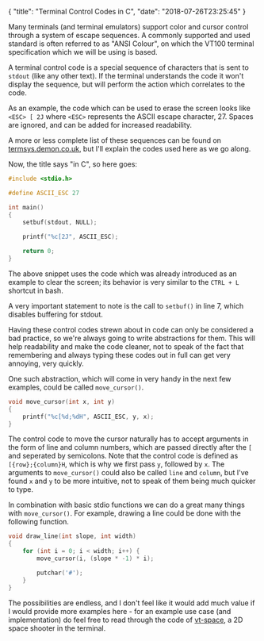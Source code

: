 { "title": "Terminal Control Codes in C", "date": "2018-07-26T23:25:45" }


Many terminals (and terminal emulators) support color and cursor control through a system of escape sequences. A commonly supported and used standard is often referred to as "ANSI Colour", on which the VT100 terminal specification which we will be using is based.

A terminal control code is a special sequence of characters that is sent to `stdout` (like any other text). If the terminal understands the code it won't display the sequence, but will perform the action which correlates to the code.

As an example, the code which can be used to erase the screen looks like `<ESC> [ 2J` where `<ESC>` represents the ASCII escape character, 27. Spaces are ignored, and can be added for increased readability.

A more or less complete list of these sequences can be found on [termsys.demon.co.uk](http://www.termsys.demon.co.uk/vtansi.htm#status), but I'll explain the codes used here as we go along.

Now, the title says "in C", so here goes:

```c
#include <stdio.h>

#define ASCII_ESC 27

int main()
{
    setbuf(stdout, NULL);
    
	printf("%c[2J", ASCII_ESC);

	return 0;
}
```

The above snippet uses the code which was already introduced as an example to clear the screen; its behavior is very similar to the `CTRL + L` shortcut in bash.

A very important statement to note is the call to `setbuf()` in line 7, which disables buffering for stdout.

Having these control codes strewn about in code can only be considered a bad practice, so we're always going to write abstractions for them. This will help readability and make the code cleaner, not to speak of the fact that remembering and always typing these codes out in full can get very annoying, very quickly.

One such abstraction, which will come in very handy in the next few examples, could be called `move_cursor()`.

```c
void move_cursor(int x, int y)
{
	printf("%c[%d;%dH", ASCII_ESC, y, x);
}
```

The control code to move the cursor naturally has to accept arguments in the form of line and column numbers, which are passed directly after the `[` and seperated by semicolons. Note that the control code is defined as `[{row};{column}H`, which is why we first pass `y`, followed by `x`. The arguments to `move_cursor()` could also be called `line` and `column`, but I've found `x` and `y` to be more intuitive, not to speak of them being much quicker to type.

In combination with basic stdio functions we can do a great many things with `move_cursor()`. For example, drawing a line could be done with the following function.

```c
void draw_line(int slope, int width)
{
	for (int i = 0; i < width; i++) {
		move_cursor(i, (slope * -1) * i);

		putchar('#');
	}
}
```

The possibilities are endless, and I don't feel like it would add much value if I would provide more examples here - for an example use case (and implementation) do feel free to read through the code of [vt-space](https://github.com/LW2904/vt-space), a 2D space shooter in the terminal.